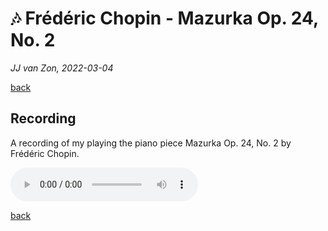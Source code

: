 🎶 Frédéric Chopin - Mazurka Op. 24, No. 2
===========================================

*JJ van Zon, 2022-03-04*

[back](../README.md)

Recording
---------

A recording of my playing the piano piece Mazurka Op. 24, No. 2 by Frédéric Chopin.  

<audio controls autoplay>
  <source src="chopin-mazurka-op-24-no-2-recording-320kbps.mp3" type="audio/mpeg">
  Your browser does not support the audio element. <a href="chopin-mazurka-op-24-no-2-recording-320kbps.mp3" download>Download file</a>
</audio>

[back](../README.md)